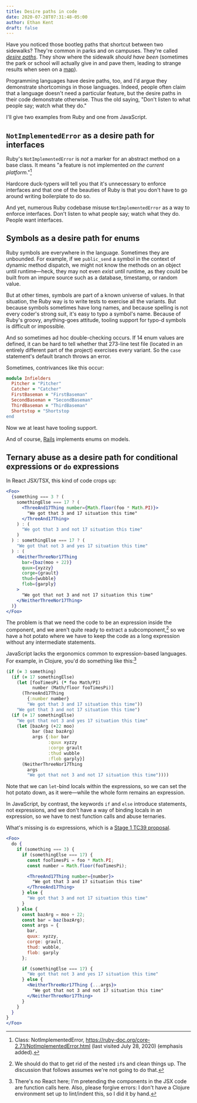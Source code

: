 ```yaml
---
title: Desire paths in code
date: 2020-07-28T07:31:48-05:00
author: Ethan Kent
draft: false
---
```


Have you noticed those bootleg paths that shortcut between two sidewalks?
They're common in parks and on campuses. They're called [_desire
paths_](https://en.wikipedia.org/wiki/Desire_path). They show where the
sidewalk _should have been_ (sometimes the park or school will actually give
in and pave them, leading to strange results when seen on a
[map](https://www.google.com/maps/@35.912851,-79.052018,423m/data=!3m1!1e3)).

Programming languages have desire paths, too, and I'd argue they demonstrate
shortcomings in those languages. Indeed, people often claim that a language
doesn't need a particular feature, but the desire paths in their code
demonstrate otherwise. Thus the old saying, "Don't listen to what people say;
watch what they do."

I'll give two examples from Ruby and one from JavaScript.

## `NotImplementedError` as a desire path for interfaces

Ruby's `NotImplementedError` is _not_ a marker for an abstract method on a
base class. It means "a feature is not implemented _on the current
platform_."[^meaning]

[^meaning]: Class: NotImplementedError, https://ruby-doc.org/core-2.7.1/NotImplementedError.html (last visited July 28, 2020) (emphasis added).

Hardcore duck-typers will tell you that it's unnecessary to enforce
interfaces and that one of the beauties of Ruby is that you don't have to go
around writing boilerplate to do so.

And yet, numerous Ruby codebase misuse `NotImplementedError` as a way to
enforce interfaces. Don't listen to what people say; watch what they do.
People want interfaces.

## Symbols as a desire path for enums

Ruby symbols are everywhere in the language. Sometimes they are unbounded.
For example, if we `public_send` a symbol in the context of dynamic method
dispatch, we might not know the methods on an object until runtime—heck, they
may not even _exist_ until runtime, as they could be built from an impure
source such as a database, timestamp, or random value.

But at other times, symbols are part of a known universe of values. In that
situation, the Ruby way is to write tests to exercise all the variants. But
because symbols sometimes have long names, and because spelling is not every
coder's strong suit, it's easy to typo a symbol's name. Because of Ruby's
groovy, anything-goes attitude, tooling support for typo-d symbols is
difficult or impossible.

And so sometimes ad hoc double-checking occurs. If 14 enum values are
defined, it can be hard to tell whether that 273-line test file (located in
an entirely different part of the project) exercises every variant. So the
`case` statement's default branch throws an error.

Sometimes, contrivances like this occur:

```ruby
module Infielders
  Pitcher = "Pitcher"
  Catcher = "Catcher"
  FirstBaseman = "FirstBaseman"
  SecondBaseman = "SecondBaseman"
  ThirdBaseman = "ThirdBaseman"
  Shortstop = "Shortstop
end
```

Now we at least have tooling support.

And of course,
[Rails](https://api.rubyonrails.org/v5.2.3/classes/ActiveRecord/Enum.html)
implements enums on models.

## Ternary abuse as a desire path for conditional expressions or `do` expressions

In React JSX/TSX, this kind of code crops up:

```jsx
<Foo>
  {something === 3 ? (
    somethingElse === 17 ? (
      <ThreeAnd17Thing number={Math.floor(foo * Math.PI)}>
        "We got that 3 and 17 situation this time"
      </ThreeAnd17Thing>
    ) : (
      "We got that 3 and not 17 situation this time"
    )
  ) : somethingElse === 17 ? (
    "We got that not 3 and yes 17 situation this time"
  ) : (
    <NeitherThreeNor17Thing
      bar={baz(moo + 22)}
      quux={xyzzy}
      corge={grault}
      thud={wubble}
      flob={garply}
    >
      "We got that not 3 and not 17 situation this time"
    </NeitherThreeNor17Thing>
  )}
</Foo>
```

The problem is that we need the code to be an expression inside the
component, and we aren't quite ready to extract a subcomponent,[^should] so
we have a hot potato where we have to keep the code as a long expression
without any intermediate statements.

[^should]: We should do that to get rid of the nested `if`s and clean things up. The discussion that follows assumes we're not going to do that.

JavaScript lacks the ergonomics common to expression-based languages. For
example, in Clojure, you'd do something like this:[^clojure]

[^clojure]: There's no React here; I'm pretending the components in the JSX code are function calls here. Also, please forgive errors: I don't have a Clojure environment set up to lint/indent this, so I did it by hand.

```clojure
(if (= 3 something)
  (if (= 17 somethingElse)
    (let [fooTimesPi (* foo Math/PI)
          number (Math/floor fooTimesPi)]
      (ThreeAnd17Thing
        {:number number}
        "We got that 3 and 17 situation this time"))
    "We got that 3 and not 17 situation this time")
  (if (= 17 somethingElse)
    "We got that not 3 and yes 17 situation this time"
    (let [bazArg (+22 moo)
          bar (baz bazArg)
          args {:bar bar
                :quux xyzzy
                :corge grault
                :thud wubble
                :flob garply}]
      (NeitherThreeNor17Thing
        args
        "We got that not 3 and not 17 situation this time"))))
```

Note that we can `let`-bind locals within the expressions, so we can set the
hot potato down, as it were—while the whole form remains an expression.

In JavaScript, by contrast, the keywords `if` and `else` introduce statements, not
expressions, and we don't have a way of binding locals in an expression, so
we have to nest function calls and abuse ternaries.

What's missing is `do` expressions, which is a [Stage 1 TC39
proposal](https://github.com/tc39/proposal-do-expressions).

```jsx
<Foo>
  do {
    if (something === 3) {
      if (somethingElse === 17) {
        const fooTimesPi = foo * Math.PI;
        const number = Math.floor(fooTimesPi);

        <ThreeAnd17Thing number={number}>
          "We got that 3 and 17 situation this time"
        </ThreeAnd17Thing>
      } else {
        "We got that 3 and not 17 situation this time"
      }
    } else {
      const bazArg = moo + 22;
      const bar = baz(bazArg);
      const args = {
        bar,
        quux: xyzzy,
        corge: grault,
        thud: wubble,
        flob: garply
      };

      if (somethingElse === 17) {
        "We got that not 3 and yes 17 situation this time"
      } else {
        <NeitherThreeNor17Thing {...args}>
          "We got that not 3 and not 17 situation this time"
        </NeitherThreeNor17Thing>
      }
    }
  }
}
</Foo>
```
